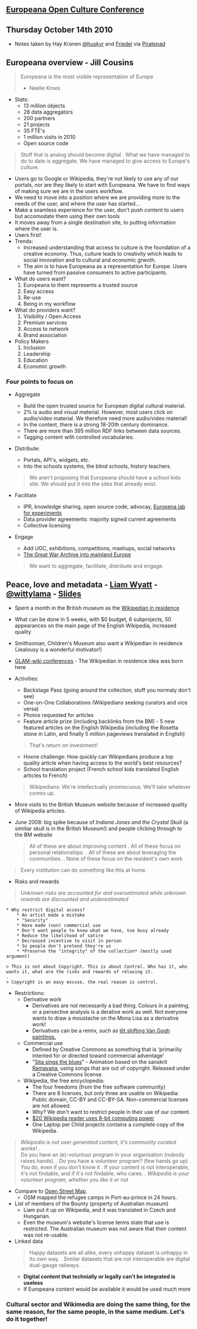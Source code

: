 ## [Europeana Open Culture Conference](http://version1.europeana.eu/web/europeana-plenary-2010/)
## Thursday October 14th 2010
* Notes taken by Hay Kranen [@huskyr](http://twitter.com/huskyr) and [Friedel](@europeanaeu) via [Piratepad](http://piratepad.net/gRFYutP4ym)

## Europeana overview - Jill Cousins

> Europeana is the most visible representation of Europe
> - Neelie Kroes

* Stats:
    * 13 million objects
    * 28 data aggregators
    * 200 partners
    * 21 projects
    * 35 FTE's
    * 1 million visits in 2010
    * Open source code

> Stuff that is analog should become digital
.
> What we have managed to do to date is aggregate. We have managed to give access to Europe's culture.

* Users go to Google or Wikipedia, they're not likely to use any of our portals, nor are they likely to start with Europeana. We have to find ways of making sure we are in the users workflow.
* We need to move into a position where we are providing more to the needs of the user, and where the user has started...
* Make a seamless experience for the user, don't push content to users but accomodate them using their own tools
* It moves away from a single destination site, to putting information where the user is.
* Users first!
* Trends:
    * Increased understanding that access to culture is the foundation of a creative economy. Thus, culture leads to creativity which leads to social innovation and to cultural and economic grwoth.
    * The aim is to have Europeana as a representation for Europe. Users have turned from passive consumers to active participants.
* What do users want?
    1. Europeana to them represents a trusted source
    2. Easy access
    3. Re-use
    4. Being in my workflow
* What do providers want?
    1. Visibility / Open Access
    2. Premium services
    3. Access to network
    4. Brand association
* Policy Makers
    1. Inclusion
    2. Leadership
    3. Education
    4. Economic growth

### Four points to focus on

* Aggregate
    * Build the open trusted source for European digital cultural material.
    * 2% is audio and visual material. However, most users click on audio/video material. We therefore need more audio/video material!
    * In the content, there is a strong 18-20th century dominance.
    * There are more than 395 million RDF links between data sources.
    * Tagging content with controlled vocabularies.
* Distribute:
    * Portals, API's, widgets, etc.
    * Into the schools systems, the blind schools, history teachers.
    > We aren't proposing that Europeana should have a school kids site. We should put it into the sites that already exist.
* Facilitate
    * IPR, knowledge sharing, open source code, advocay, [Europena lab for experiments](http://europeanalabs.eu/)
    * Data provider agreements: majority signed current agreements
    * Collective licensing
* Engage
    * Add UGC, exhibitions, competitions, mashups, social networks
    * [The Great War Archive into mainland Europe](http://www.oucs.ox.ac.uk/ww1lit/gwa/)

    > We want to aggregate, facilitate, distribute and engage.

## Peace, love and metadata - [Liam Wyatt](http://wittylama.com/blog)  - [@wittylama](http://twitter.com/wittylama) - [Slides](http://prezi.com/fdjjl0tfpghu/peace-love-metadata/)
* Spent a month in the British museum as the [Wikipedian in residence](http://en.wikipedia.org/wiki/Wikipedia:GLAM/BM)
* What can be done in 5 weeks, with $0 budget, 6 subprojects, 50 appearances on the main page of the English Wikipedia, increased quality
* Smithsonian, Children's Museum also want a Wikipedian in residence (Jealousy is a wonderful motivator!)
* [GLAM-wiki conferences](http://glamwiki.org) - The Wikipedian in residence idea was born here
* Activities:
    * Backstage Pass (going around the collection, stuff you normaly don't see)
    * One-on-One Collaborations (Wikipedians seeking curators and vice versa)
    * Photos requested for articles
    * Feature article prize (including backlinks from the BM) - 5 new featured articles on the English Wikipedia (including the Rosetta stone in Latin, and finally 5 million pageviews translated in English)

    >That's return on investment!

    * Hoxne challenge: How quickly can Wikipedians produce a top quality article when having access to the world's best resources?
    * School translation project (French school kids translated English articles to French)

    > Wikipedians: We're intellectually promiscuous. We'll take whatever comes up.

* More visits to the British Museum website because of increased quality of Wikipedia articles.
* June 2008: big spike because of *Indiana Jones and the Crystal Skull* (a similiar skull is in the British Museum!) and people clicking through to the BM website

    > All of these are about improving content
    .
    > All of these focus on personal relationships.
    .
    > All of these are about leveraging the communities.
    .
    > None of these focus on the resident's own work

> Every institution can do something like this at home.

* Risks and rewards
> *Unknown risks are accounted for and oversetimated while unknown rewards are discounted and underestimated*

    * Why restrict digital access?
        * An artist made a mistake
        * "Security"
        * Have made (non) commercial use
        * Don't want people to know what we have, too busy already
        * Reduce the likelihood of satire
        * Decreased incentive to visit in person
        * So people don't pretend they're us
        * *Preserve the "integrity" of the collection* (mostly used argument)
    
    > This is not about Copyright. This is about Control. Who has it, who wants it, what are the risks and rewards of relaxing it.
    .
    > Copyright is an easy excuse, the real reason is control.

* Restrictions:
    * Derivative work
        * Derivatives are not necessarily a bad thing. Colours in a painting, or a persective analysis is a derative work as well. Not everyone wants to draw a moustache on the Mona Lisa as a derivative work!
        * Derivatives can be a remix, such as [tilt shifting Van Gogh paintings.](http://blog.makezine.com/archive/2010/09/tilt-shift_van_gogh.html)
    * Commercial use
        * Defined by Creative Commons as something that is 'primariliy intented for or directed toward commercial adventage'
        * "[Sita sings the blues](http://www.sitasingstheblues.com/)" - Animation based on the sanskrit [Ramayana](http://en.wikipedia.org/wiki/Ramayana), using songs that are out of copyright. Released under a Creative Commons license.
    * Wikipedia, the free encyclopedia:
        * The four freedoms (from the free software community)
        * There are 8 licenses, but only three are usable on Wikipedia: Public domain, CC-BY and CC-BY-SA. Non-commercial licenses are not allowed.
        * Why? We don't want to restrict people in their use of our content.
        * [$20 Wikipedia reader uses 8-bit computing power](http://www.wired.com/gadgetlab/2010/07/humane-wikipedia-reader/)
        * One Laptop per Child projects contains a complete copy of the Wikipedia.

> *Wikipedia is not user generated content, it's community curated works!*
.    
> Do you have an (e)-voluntuur program in your organisation (nobody raises hands).
.
> Do you have a volunteer program? (few hands go up)
.
> You do, even if you don't know it
.
> If your content is not interoperable, it's not findable, and if it's not findable, who cares.
.
> *Wikipedia is your volunteer program, whether you like it or not*

* Compare to [Open Street Map](http://www.openstreetmap.org).
    * OSM mapped the refugee camps in Port-au-prince in 24 hours.
* List of members of the Bounty (property of Australian museum)
    * Liam put it up on Wikipedia, and it was translated in Czech and Hungarian.
    * Even the museum's website's license terms state that use is restricted. The Australian museum was not aware that their content was not re-usable.
* Linked data
    > Happy datasets are all alike, every unhappy dataset is unhappy in its own way.
    .
    > Similar datasets that are not interoperable are digital dual-gauge railways.
    .
    * **Digital content that technially or legally can't be integrated is useless**
    * If Europeana content would be available it would be used much more

### Cultural sector and Wikimedia are doing the same thing, for the same reason, for the same people, in the same medium. Let's do it together!